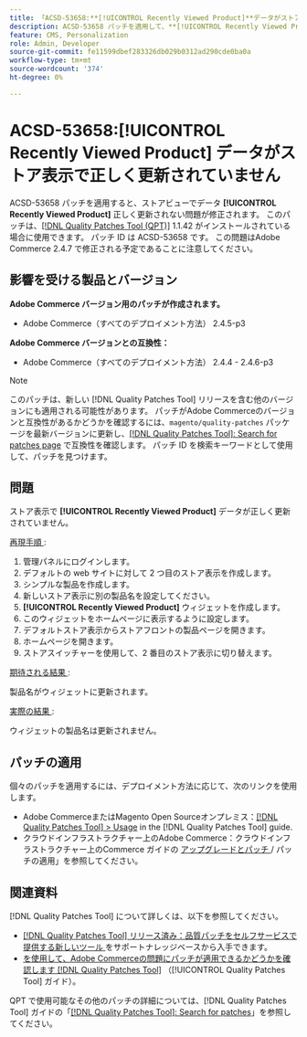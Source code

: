 ```yaml
---
title: 「ACSD-53658:**[!UICONTROL Recently Viewed Product]**データがストア表示で正しく更新されない」
description: ACSD-53658 パッチを適用して、**[!UICONTROL Recently Viewed Product]** データがストアビューで正しく更新されないAdobe Commerceの問題を修正してください。
feature: CMS, Personalization
role: Admin, Developer
source-git-commit: fe11599dbef283326db029b0312ad290cde0ba0a
workflow-type: tm+mt
source-wordcount: '374'
ht-degree: 0%

---
```


# ACSD-53658:**[!UICONTROL Recently Viewed Product]** データがストア表示で正しく更新されていません

ACSD-53658 パッチを適用すると、ストアビューでデータ **[!UICONTROL Recently Viewed Product]** 正しく更新されない問題が修正されます。 このパッチは、[[!DNL Quality Patches Tool (QPT)]](https://experienceleague.adobe.com/ja/docs/commerce-knowledge-base/kb/announcements/commerce-announcements/magento-quality-patches-released-new-tool-to-self-serve-quality-patches) 1.1.42 がインストールされている場合に使用できます。 パッチ ID は ACSD-53658 です。 この問題はAdobe Commerce 2.4.7 で修正される予定であることに注意してください。

## 影響を受ける製品とバージョン

**Adobe Commerce バージョン用のパッチが作成されます。**

* Adobe Commerce（すべてのデプロイメント方法） 2.4.5-p3

**Adobe Commerce バージョンとの互換性：**

* Adobe Commerce（すべてのデプロイメント方法） 2.4.4 - 2.4.6-p3

>[!NOTE]
>
>このパッチは、新しい [!DNL Quality Patches Tool] リリースを含む他のバージョンにも適用される可能性があります。 パッチがAdobe Commerceのバージョンと互換性があるかどうかを確認するには、`magento/quality-patches` パッケージを最新バージョンに更新し、[[!DNL Quality Patches Tool]: Search for patches page](https://experienceleague.adobe.com/tools/commerce-quality-patches/index.html?lang=ja) で互換性を確認します。 パッチ ID を検索キーワードとして使用して、パッチを見つけます。

## 問題

ストア表示で **[!UICONTROL Recently Viewed Product]** データが正しく更新されていません。

<u> 再現手順 </u>:

1. 管理パネルにログインします。
1. デフォルトの web サイトに対して 2 つ目のストア表示を作成します。
1. シンプルな製品を作成します。
1. 新しいストア表示に別の製品名を設定してください。
1. **[!UICONTROL Recently Viewed Product]** ウィジェットを作成します。
1. このウィジェットをホームページに表示するように設定します。
1. デフォルトストア表示からストアフロントの製品ページを開きます。
1. ホームページを開きます。
1. ストアスイッチャーを使用して、2 番目のストア表示に切り替えます。

<u> 期待される結果 </u>:

製品名がウィジェットに更新されます。

<u> 実際の結果 </u>:

ウィジェットの製品名は更新されません。

## パッチの適用

個々のパッチを適用するには、デプロイメント方法に応じて、次のリンクを使用します。

* Adobe CommerceまたはMagento Open Sourceオンプレミス：[[!DNL Quality Patches Tool] > Usage](/help/tools/quality-patches-tool/usage.md) in the [!DNL Quality Patches Tool] guide.
* クラウドインフラストラクチャー上のAdobe Commerce：クラウドインフラストラクチャー上のCommerce ガイドの [ アップグレードとパッチ ](https://experienceleague.adobe.com/docs/commerce-cloud-service/user-guide/develop/upgrade/apply-patches.html?lang=ja)/ パッチの適用」を参照してください。

## 関連資料

[!DNL Quality Patches Tool] について詳しくは、以下を参照してください。

* [[!DNL Quality Patches Tool]  リリース済み：品質パッチをセルフサービスで提供する新しいツール ](https://experienceleague.adobe.com/ja/docs/commerce-knowledge-base/kb/announcements/commerce-announcements/magento-quality-patches-released-new-tool-to-self-serve-quality-patches) をサポートナレッジベースから入手できます。
* [ を使用して、Adobe Commerceの問題にパッチが適用できるかどうかを確認します  [!DNL Quality Patches Tool]](/help/tools/quality-patches-tool/patches-available-in-qpt/check-patch-for-magento-issue-with-magento-quality-patches.md) （[!UICONTROL Quality Patches Tool] ガイド）。


QPT で使用可能なその他のパッチの詳細については、[!DNL Quality Patches Tool] ガイドの「[[!DNL Quality Patches Tool]: Search for patches](https://experienceleague.adobe.com/tools/commerce-quality-patches/index.html?lang=ja)」を参照してください。
